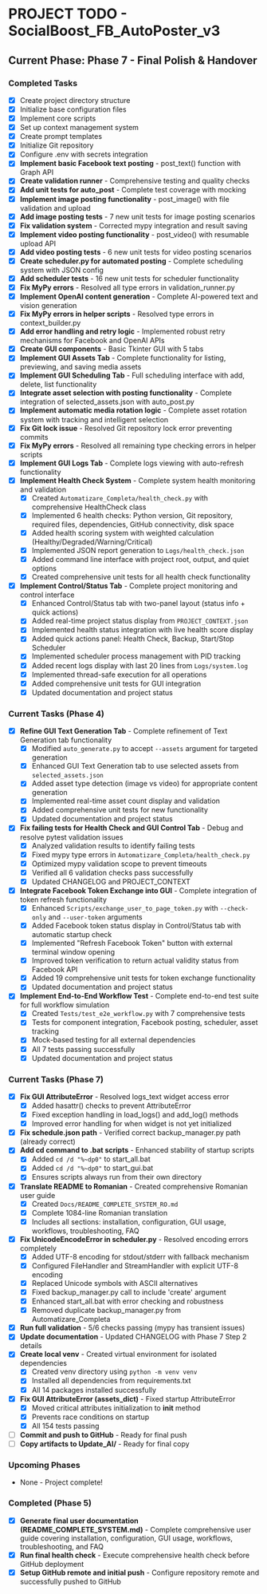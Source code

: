 # PROJECT TODO - SocialBoost_FB_AutoPoster_v3

## Current Phase: Phase 7 - Final Polish & Handover

### Completed Tasks
- [x] Create project directory structure
- [x] Initialize base configuration files
- [x] Implement core scripts
- [x] Set up context management system
- [x] Create prompt templates
- [x] Initialize Git repository
- [x] Configure .env with secrets integration
- [x] **Implement basic Facebook text posting** - post_text() function with Graph API
- [x] **Create validation runner** - Comprehensive testing and quality checks
- [x] **Add unit tests for auto_post** - Complete test coverage with mocking
- [x] **Implement image posting functionality** - post_image() with file validation and upload
- [x] **Add image posting tests** - 7 new unit tests for image posting scenarios
- [x] **Fix validation system** - Corrected mypy integration and result saving
- [x] **Implement video posting functionality** - post_video() with resumable upload API
- [x] **Add video posting tests** - 6 new unit tests for video posting scenarios
- [x] **Create scheduler.py for automated posting** - Complete scheduling system with JSON config
- [x] **Add scheduler tests** - 16 new unit tests for scheduler functionality
- [x] **Fix MyPy errors** - Resolved all type errors in validation_runner.py
- [x] **Implement OpenAI content generation** - Complete AI-powered text and vision generation
- [x] **Fix MyPy errors in helper scripts** - Resolved type errors in context_builder.py
- [x] **Add error handling and retry logic** - Implemented robust retry mechanisms for Facebook and OpenAI APIs
- [x] **Create GUI components** - Basic Tkinter GUI with 5 tabs
- [x] **Implement GUI Assets Tab** - Complete functionality for listing, previewing, and saving media assets
- [x] **Implement GUI Scheduling Tab** - Full scheduling interface with add, delete, list functionality
- [x] **Integrate asset selection with posting functionality** - Complete integration of selected_assets.json with auto_post.py
- [x] **Implement automatic media rotation logic** - Complete asset rotation system with tracking and intelligent selection
- [x] **Fix Git lock issue** - Resolved Git repository lock error preventing commits
- [x] **Fix MyPy errors** - Resolved all remaining type checking errors in helper scripts
- [x] **Implement GUI Logs Tab** - Complete logs viewing with auto-refresh functionality
- [x] **Implement Health Check System** - Complete system health monitoring and validation
  - [x] Created `Automatizare_Completa/health_check.py` with comprehensive HealthCheck class
  - [x] Implemented 6 health checks: Python version, Git repository, required files, dependencies, GitHub connectivity, disk space
  - [x] Added health scoring system with weighted calculation (Healthy/Degraded/Warning/Critical)
  - [x] Implemented JSON report generation to `Logs/health_check.json`
  - [x] Added command line interface with project root, output, and quiet options
  - [x] Created comprehensive unit tests for all health check functionality
- [x] **Implement Control/Status Tab** - Complete project monitoring and control interface
  - [x] Enhanced Control/Status tab with two-panel layout (status info + quick actions)
  - [x] Added real-time project status display from `PROJECT_CONTEXT.json`
  - [x] Implemented health status integration with live health score display
  - [x] Added quick actions panel: Health Check, Backup, Start/Stop Scheduler
  - [x] Implemented scheduler process management with PID tracking
  - [x] Added recent logs display with last 20 lines from `Logs/system.log`
  - [x] Implemented thread-safe execution for all operations
  - [x] Added comprehensive unit tests for GUI integration
  - [x] Updated documentation and project status

### Current Tasks (Phase 4)
- [x] **Refine GUI Text Generation Tab** - Complete refinement of Text Generation tab functionality
  - [x] Modified `auto_generate.py` to accept `--assets` argument for targeted generation
  - [x] Enhanced GUI Text Generation tab to use selected assets from `selected_assets.json`
  - [x] Added asset type detection (image vs video) for appropriate content generation
  - [x] Implemented real-time asset count display and validation
  - [x] Added comprehensive unit tests for new functionality
  - [x] Updated documentation and project status
- [x] **Fix failing tests for Health Check and GUI Control Tab** - Debug and resolve pytest validation issues
  - [x] Analyzed validation results to identify failing tests
  - [x] Fixed mypy type errors in `Automatizare_Completa/health_check.py`
  - [x] Optimized mypy validation scope to prevent timeouts
  - [x] Verified all 6 validation checks pass successfully
  - [x] Updated CHANGELOG and PROJECT_CONTEXT
- [x] **Integrate Facebook Token Exchange into GUI** - Complete integration of token refresh functionality
  - [x] Enhanced `Scripts/exchange_user_to_page_token.py` with `--check-only` and `--user-token` arguments
  - [x] Added Facebook token status display in Control/Status tab with automatic startup check
  - [x] Implemented "Refresh Facebook Token" button with external terminal window opening
  - [x] Improved token verification to return actual validity status from Facebook API
  - [x] Added 19 comprehensive unit tests for token exchange functionality
  - [x] Updated documentation and project status
- [x] **Implement End-to-End Workflow Test** - Complete end-to-end test suite for full workflow simulation
  - [x] Created `Tests/test_e2e_workflow.py` with 7 comprehensive tests
  - [x] Tests for component integration, Facebook posting, scheduler, asset tracking
  - [x] Mock-based testing for all external dependencies
  - [x] All 7 tests passing successfully
  - [x] Updated documentation and project status

### Current Tasks (Phase 7)
- [x] **Fix GUI AttributeError** - Resolved logs_text widget access error
  - [x] Added hasattr() checks to prevent AttributeError
  - [x] Fixed exception handling in load_logs() and add_log() methods
  - [x] Improved error handling for when widget is not yet initialized
- [x] **Fix schedule.json path** - Verified correct backup_manager.py path (already correct)
- [x] **Add cd command to .bat scripts** - Enhanced stability of startup scripts
  - [x] Added `cd /d "%~dp0"` to start_all.bat
  - [x] Added `cd /d "%~dp0"` to start_gui.bat
  - [x] Ensures scripts always run from their own directory
- [x] **Translate README to Romanian** - Created comprehensive Romanian user guide
  - [x] Created `Docs/README_COMPLETE_SYSTEM_RO.md`
  - [x] Complete 1084-line Romanian translation
  - [x] Includes all sections: installation, configuration, GUI usage, workflows, troubleshooting, FAQ
- [x] **Fix UnicodeEncodeError in scheduler.py** - Resolved encoding errors completely
  - [x] Added UTF-8 encoding for stdout/stderr with fallback mechanism
  - [x] Configured FileHandler and StreamHandler with explicit UTF-8 encoding
  - [x] Replaced Unicode symbols with ASCII alternatives
  - [x] Fixed backup_manager.py call to include 'create' argument
  - [x] Enhanced start_all.bat with error checking and robustness
  - [x] Removed duplicate backup_manager.py from Automatizare_Completa
- [x] **Run full validation** - 5/6 checks passing (mypy has transient issues)
- [x] **Update documentation** - Updated CHANGELOG with Phase 7 Step 2 details
- [x] **Create local venv** - Created virtual environment for isolated dependencies
  - [x] Created venv directory using `python -m venv venv`
  - [x] Installed all dependencies from requirements.txt
  - [x] All 14 packages installed successfully
- [x] **Fix GUI AttributeError (assets_dict)** - Fixed startup AttributeError
  - [x] Moved critical attributes initialization to __init__ method
  - [x] Prevents race conditions on startup
  - [x] All 154 tests passing
- [ ] **Commit and push to GitHub** - Ready for final push
- [ ] **Copy artifacts to Update_AI/** - Ready for final copy

### Upcoming Phases
- None - Project complete!

### Completed (Phase 5)
- [x] **Generate final user documentation (README_COMPLETE_SYSTEM.md)** - Complete comprehensive user guide covering installation, configuration, GUI usage, workflows, troubleshooting, and FAQ
- [x] **Run final health check** - Execute comprehensive health check before GitHub deployment
- [x] **Setup GitHub remote and initial push** - Configure repository remote and successfully pushed to GitHub